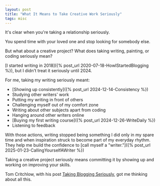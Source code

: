 ```yaml
---
layout: post
title: "What It Means to Take Creative Work Seriously"
tags: misc
---
```


It's clear when you're taking a relationship seriously.

You spend time with your loved one and stop looking for somebody else.

But what about a creative project? What does taking writing, painting, or coding seriously mean?

[I started writing in 2018]({% post_url 2020-07-18-HowIStartedBlogging %}), but I didn't treat it seriously until 2024.

For me, taking my writing seriously meant:
* [Showing up consistently]({% post_url 2024-12-14-Consistency %})
* Studying other writers' work
* Putting my writing in front of others
* Challenging myself out of my comfort zone
* Writing about other subjects apart from coding
* Hanging around other writers online
* [Buying my first writing course]({% post_url 2024-12-26-WriteDaily %})
* Listening to feedback

With those actions, writing stopped being something I did only in my spare time and when inspiration struck to become part of my everyday rhythm. They help me build the confidence to [call myself a "writer."]({% post_url 2025-01-23-CallingYourselfAWriter %})

Taking a creative project seriously means committing it by showing up and working on improving your skills.

Tom Critchlow, with his post [Taking Blogging Seriously](https://tomcritchlow.com/2025/06/27/taking-blogging-seriously/), got me thinking about all this.
